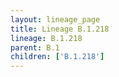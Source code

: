 ```yaml
---
layout: lineage_page
title: Lineage B.1.218
lineage: B.1.218
parent: B.1
children: ['B.1.218']
---
```

